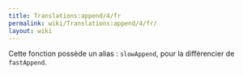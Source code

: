 ```yaml
---
title: Translations:append/4/fr
permalink: wiki/Translations:append/4/fr/
layout: wiki
---
```


Cette fonction possède un alias : `slowAppend`, pour la différencier de
`fastAppend`.
